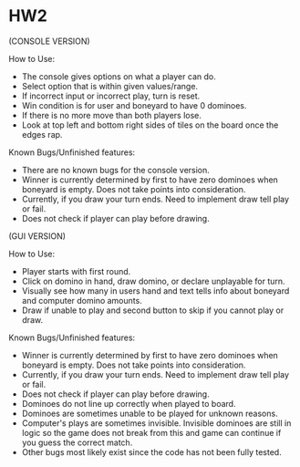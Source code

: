 # HW2

(CONSOLE VERSION)

How to Use:
- The console gives options on what a player can do.
- Select option that is within given values/range.
- If incorrect input or incorrect play, turn is reset.
- Win condition is for user and boneyard to have 0 dominoes.
- If there is no more move than both players lose.
- Look at top left and bottom right sides of tiles on the board
    once the edges rap.

Known Bugs/Unfinished features:
- There are no known bugs for the console version.
- Winner is currently determined by first to have zero dominoes
    when boneyard is empty. Does not take points into consideration.
- Currently, if you draw your turn ends. Need to 
    implement draw tell play or fail.
- Does not check if player can play before drawing.

(GUI VERSION)

How to Use:
- Player starts with first round.
- Click on domino in hand, draw domino, or declare unplayable for turn.
- Visually see how many in users hand and text tells info 
    about boneyard and computer domino amounts.
- Draw if unable to play and second button to skip if you cannot play or draw.

Known Bugs/Unfinished features:
- Winner is currently determined by first to have zero dominoes
  when boneyard is empty. Does not take points into consideration.
- Currently, if you draw your turn ends. Need to
  implement draw tell play or fail.
- Does not check if player can play before drawing.
- Dominoes do not line up correctly when played to board.
- Dominoes are sometimes unable to be played for unknown reasons.
- Computer's plays are sometimes invisible. Invisible dominoes are still in logic 
    so the game does not break from this and game can continue if you 
    guess the correct match.
- Other bugs most likely exist since the code has not been fully tested.